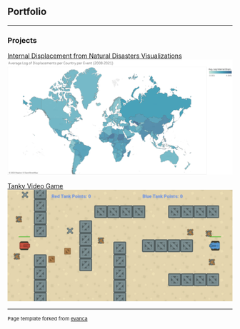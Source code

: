 ## Portfolio

---

### Projects 

[Internal Displacement from Natural Disasters Visualizations](/sample_page)
<img src="images/log of disp map.png?raw=true"/>

[Tanky Video Game](/tanky)
<img src='images/tanky_cs3.png'>

---
<!-- [Project 2 Title](/pdf/sample_presentation.pdf)
<img src="images/dummy_thumbnail.jpg?raw=true"/>

---
[Project 3 Title](http://example.com/)
<img src="images/dummy_thumbnail.jpg?raw=true"/> -->

<!-- --- -->

<!-- ### Category Name 2

- [Internal Displacement from Natural Disasters Visualizations](https://public.tableau.com/app/profile/angel.avelar/viz/Displacement_16780194441580/bardisp) -->
<!-- - [Project 2 Title](http://example.com/)
- [Project 3 Title](http://example.com/)
- [Project 4 Title](http://example.com/)
- [Project 5 Title](http://example.com/) -->

<!-- --- -->




<!-- --- -->
<p style="font-size:11px">Page template forked from <a href="https://github.com/evanca/quick-portfolio">evanca</a></p>
<!-- Remove above link if you don't want to attibute -->
